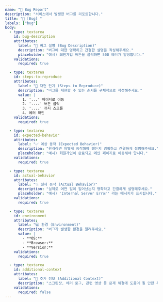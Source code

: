 ```yaml
---
name: "🐛 Bug Report"
description: "서비스에서 발생한 버그를 리포트합니다."
title: "🐛 [Bug] "
labels: ["bug"]
body:
  - type: textarea
    id: bug-description
    attributes:
      label: "🐛 버그 설명 (Bug Description)"
      description: "버그에 대한 명확하고 간결한 설명을 작성해주세요."
      placeholder: "예시) 회원가입 버튼을 클릭하면 500 에러가 발생합니다."
    validations:
      required: true

  - type: textarea
    id: steps-to-reproduce
    attributes:
      label: "🔢 재현 단계 (Steps to Reproduce)"
      description: "버그를 재현할 수 있는 순서를 구체적으로 작성해주세요."
      value: |
        1. '...' 페이지로 이동
        2. '....' 버튼 클릭
        3. '....' 까지 스크롤
        4. 에러 확인
    validations:
      required: true

  - type: textarea
    id: expected-behavior
    attributes:
      label: "✅ 예상 동작 (Expected Behavior)"
      description: "원래라면 어떻게 동작해야 했는지 명확하고 간결하게 설명해주세요."
      placeholder: "예시) 회원가입이 완료되고 메인 페이지로 이동해야 합니다."
    validations:
      required: true

  - type: textarea
    id: actual-behavior
    attributes:
      label: "💥 실제 동작 (Actual Behavior)"
      description: "실제로 어떤 일이 일어났는지 명확하고 간결하게 설명해주세요."
      placeholder: "예시) 'Internal Server Error' 라는 메시지가 표시됩니다."
    validations:
      required: true

  - type: textarea
    id: environment
    attributes:
      label: "💻 환경 (Environment)"
      description: "버그가 발생한 환경을 알려주세요."
      value: |
        - **OS:**
        - **Browser:**
        - **Version:**
    validations:
      required: true

  - type: textarea
    id: additional-context
    attributes:
      label: "📎 추가 정보 (Additional Context)"
      description: "스크린샷, 에러 로그, 관련 영상 등 문제 해결에 도움이 될 만한 추가 정보가 있다면 여기에 첨부해주세요."
    validations:
      required: false
---
```

